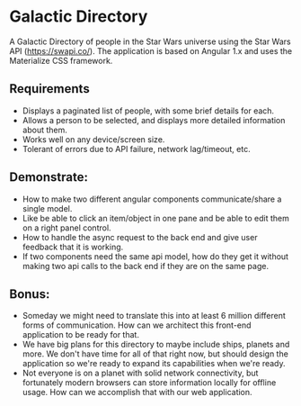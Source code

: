 # Galactic Directory
A Galactic Directory of people in the Star Wars universe using the Star Wars API (https://swapi.co/). The application is based on Angular 1.x and uses the Materialize CSS framework.

## Requirements
- Displays a paginated list of people, with some brief details for each.
- Allows a person to be selected, and displays more detailed information about them.
- Works well on any device/screen size.
- Tolerant of errors due to API failure, network lag/timeout, etc.

## Demonstrate:

- How to make two different angular components communicate/share a single model.
- Like be able to click an item/object in one pane and be able to edit them on a right panel control.
- How to handle the async request to the back end and give user feedback that it is working.
- If two components need the same api model, how do they get it without making two api calls to the back end if they are on the same page.

## Bonus:
- Someday we might need to translate this into at least 6 million different forms of communication. How can we architect this front-end application to be ready for that.
- We have big plans for this directory to maybe include ships, planets and more. We don't have time for all of that right now, but should design the application so we're ready to expand its capabilities when we're ready.
- Not everyone is on a planet with solid network connectivity, but fortunately modern browsers can store information locally for offline usage. How can we accomplish that with our web application.
